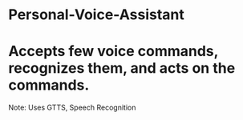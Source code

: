 # Personal-Voice-Assistant
# Accepts few voice commands, recognizes them, and acts on the commands.
Note: Uses GTTS, Speech Recognition
